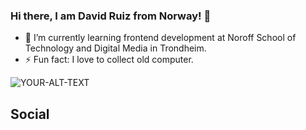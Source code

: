 ### Hi there, I am David Ruiz from Norway! 👋



- 🌱 I’m currently learning frontend development at Noroff School of Technology and Digital Media in Trondheim.
- ⚡ Fun fact: I love to collect old computer.
 <picture>
 <source media="(prefers-color-scheme: light)" srcset="https://github.com/NORtacus/David-Ruiz-Homepage/blob/f3a5a9d5ddae2d23281451dafc7164d989a66a3d/images/computing2.gif">
 <img alt="YOUR-ALT-TEXT" src="YOUR-DEFAULT-IMAGE">
</picture>

## Social
